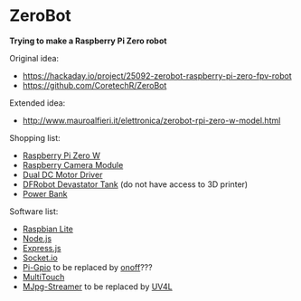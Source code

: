 # ZeroBot
**Trying to make a Raspberry Pi Zero robot**

Original idea:
- https://hackaday.io/project/25092-zerobot-raspberry-pi-zero-fpv-robot
- https://github.com/CoretechR/ZeroBot

Extended idea:
- http://www.mauroalfieri.it/elettronica/zerobot-rpi-zero-w-model.html

Shopping list:
- [Raspberry Pi Zero W](https://www.amazon.it/Raspberry-Pi-Zero-Starter-Kit/dp/B072LWBL37/)
- [Raspberry Camera Module](https://www.amazon.it/Raspberry-Official-Camera-Module-8Mp/dp/B01ER2SKFS/)
- [Dual DC Motor Driver](https://www.amazon.it/L298N-Bridge-Stepper-Controller-Arduino/dp/B013QTC18K/)
- [DFRobot Devastator Tank](https://www.amazon.it/DFRobot-Devastator-Tank-Mobile-Platform/dp/B014L1CF1K/) (do not have access to 3D printer)
- [Power Bank](https://www.amazon.it/EasyAcc-10000-BO-portatile-Smartphones-Arancione/dp/B00XTXY0JW/)

Software list:
- [Raspbian Lite](http://www.raspberrypi.org/downloads/raspbian/)
- [Node.js](http://nodejs.org/)
- [Express.js](http://expressjs.com)
- [Socket.io](http://socket.io/)
- [Pi-Gpio](http://github.com/fivdi/pigpio) to be replaced by [onoff](http://github.com/fivdi/onoff)???
- [MultiTouch](http://seb.ly/2011/04/multi-touch-game-controller-in-javascripthtml5-for-ipad/)
- [MJpg-Streamer](http://github.com/jacksonliam/mjpg-streamer) to be replaced by [UV4L](http://www.linux-projects.org/uv4l/)
